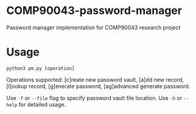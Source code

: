 # COMP90043-password-manager
Password manager implementation for COMP90043 research project

# Usage
`python3 pm.py [operation]`

Operations supported:
[c]reate new password vault, [a]dd new record, [l]ookup record, [g]enerate password, [ag]advanced generate password.

Use `-f` or `--file` flag to specify password vault file location.
Use `-h` or `--help` for detailed usage.